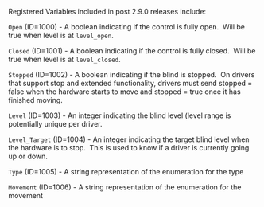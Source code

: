 
Registered Variables included in post 2.9.0 releases include:

`Open` (ID=1000) - A boolean indicating if the control is fully open.  Will be true when level is at `level_open`.

`Closed` (ID=1001) - A boolean indicating if the control is fully closed.  Will be true when level is at `level_closed`.

`Stopped` (ID=1002) - A boolean indicating if the blind is stopped.  On drivers that support stop and extended functionality, drivers must send stopped = false when the hardware starts to move and stopped = true once it has finished moving.

`Level` (ID=1003) - An integer indicating the blind level (level range is potentially unique per driver.

`Level_Target` (ID=1004) - An integer indicating the target blind level when the hardware is to stop.  This is used to know if a driver is currently going up or down.

`Type` (ID=1005) - A string representation of the enumeration for the type

`Movement` (ID=1006) - A string representation of the enumeration for the movement
